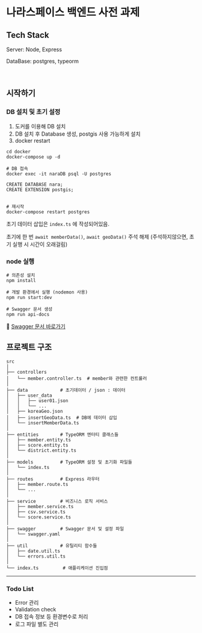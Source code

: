 # 나라스페이스 백엔드 사전 과제

## Tech Stack

Server: Node, Express

DataBase: postgres, typeorm

</br>

## 시작하기

### DB 설치 및 초기 설정

1. 도커를 이용해 DB 설치
2. DB 설치 후 Database 생성, postgis 사용 가능하게 설치
3. docker restart

```
cd docker
docker-compose up -d

# DB 접속
docker exec -it naraDB psql -U postgres

CREATE DATABASE nara;
CREATE EXTENSION postgis;


# 재시작
docker-compose restart postgres
```

초기 데이터 삽입은 `index.ts` 에 작성되어있음.

초기에 한 번 `await memberData()`, `await geoData()` 주석 해제 (주석하지않으면, 초기 실행 시 시간이 오래걸림)

### node 실행

```
# 의존성 설치
npm install

# 개발 환경에서 실행 (nodemon 사용)
npm run start:dev

# Swagger 문서 생성
npm run api-docs
```

🔗 [Swagger 문서 바로가기](http://localhost:3005/api-docs/)
</br>

## 프로젝트 구조

```
src
│
├── controllers
│   └── member.controller.ts  # member와 관련한 컨트롤러
│
├── data            # 초기데이터 / json : 데이터
│   ├── user_data
│   │   ├── user01.json
│   │   └── ...
│   ├── koreaGeo.json
│   ├── insertGeoData.ts  # DB에 데이터 삽입
│   └── insertMemberData.ts
│
├── entities        # TypeORM 엔터티 클래스들
│   ├── member.entity.ts
│   ├── score.entity.ts
│   └── district.entity.ts
│
├── models          # TypeORM 설정 및 초기화 파일들
│   └── index.ts
│
├── routes          # Express 라우터
│   ├── member.route.ts
│   └── ...
│
├── service         # 비즈니스 로직 서비스
│   ├── member.service.ts
│   ├── csv.service.ts
│   └── score.service.ts
│
├── swagger         # Swagger 문서 및 설정 파일
│   └── swagger.yaml
│
├── util            # 유틸리티 함수들
│   ├── date.util.ts
│   └── errors.util.ts
│
└── index.ts         # 애플리케이션 진입점

```

---

### Todo List

- Error 관리
- Validation check
- DB 접속 정보 등 환경변수로 처리
- 로그 파일 별도 관리
